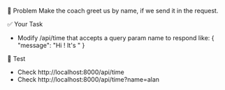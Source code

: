 🎯 Problem
Make the coach greet us by name, if we send it in the request.

✅ Your Task
- Modify /api/time that accepts a query param name to respond like:
{ "message": "Hi <name>! It's <time>" }

🧪 Test
- Check http://localhost:8000/api/time
- Check http://localhost:8000/api/time?name=alan